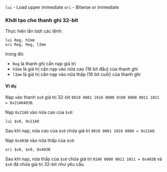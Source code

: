 `lui` - Load upper immediate
`ori` - Bitwise or immediate

### Khởi tạo cho thanh ghi 32-bit
Thực hiện lần lượt các lệnh:
```
lui Reg, hImm
ori Reg, Reg, lImm
```
trong đó:
* `Reg` là thanh ghi cần nạp giá trị
* `hImm` là giá trị cần nạp vào nửa cao (16 bit đầu) của thanh ghi
* `lImm` là giá trị cần nạp vào nửa thấp (16 bit cuối) của thanh ghi

#### Ví dụ
Nạp vào thanh `$s0` giá trị 32-bit
`0010 0001 1010 0000 0100 0000 0011 1011 = 0x21A0403B`.

Nạp `0x21A0` vào nửa cao của `$s0`:
```
lui $s0, 0x21A0
```
Sau khi nạp, nửa cao của `$s0` chứa giá trị
`0010 0001 1010 0000 = 0x21A0`.

Nạp `0x403B` vào nửa thấp của `$s0`:
```
ori $s0, $s0, 0x403B
```
Sau khi nạp, nửa thấp của `$s0` chứa giá trị
`0100 0000 0011 1011 = 0x403B`
và `$s0` đã chứa giá trị 32-bit như yêu cầu.
